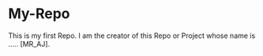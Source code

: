 # My-Repo
This is my first Repo.
I am the creator of this Repo or Project whose name is ..... [MR_AJ].
